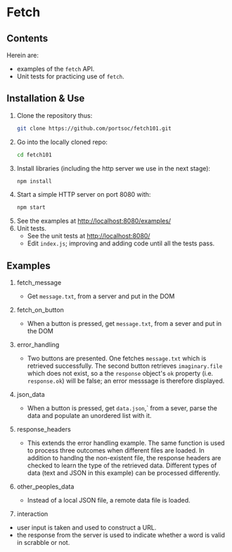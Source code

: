 # Fetch

## Contents
Herein are:
  * examples of the `fetch` API.
  * Unit tests for practicing use of `fetch`.

## Installation & Use
1. Clone the repository thus:
   ```bash
   git clone https://github.com/portsoc/fetch101.git
   ```
2. Go into the locally cloned repo:
   ```bash
   cd fetch101
   ```
3. Install libraries (including the http server we use in the next stage):
   ```bash
   npm install
   ```
4. Start a simple HTTP server on port 8080 with:
   ```bash
   npm start
   ```
5. See the examples at [http://localhost:8080/examples/](http://localhost:8080/examples/)
6. Unit tests.
   * See the unit tests at [http://localhost:8080/](http://localhost:8080/)
   * Edit `index.js`; improving and adding code until all the tests pass.

## Examples
1. fetch_message
    * Get `message.txt`, from a server and put in the DOM

2. fetch_on_button
    * When a button is pressed, get `message.txt`, from a sever and put in the DOM

3. error_handling
    * Two buttons are presented.  One fetches `message.txt` which is retrieved successfully.  The second button retrieves `imaginary.file` which does not exist, so a the `response` object's `ok` property (i.e. `response.ok`) will be false; an error messsage is therefore displayed.

4. json_data
    * When a button is pressed, get `data.json`,` from a sever, parse the data and populate an unordered list with it.

5. response_headers
    * This extends the error handling example.   The same function is used to process three outcomes when different files are loaded.  In addition to handlng the non-existent file, the response headers are checked to learn the type of the retrieved data.  Different types of data (text and JSON in this example) can be processed differently.

6. other_peoples_data
    * Instead of a local JSON file, a remote data file is loaded.

7. interaction
  * user input is taken and used to construct a URL.
  * the response from the server is used to indicate whether a word is valid in scrabble or not.
